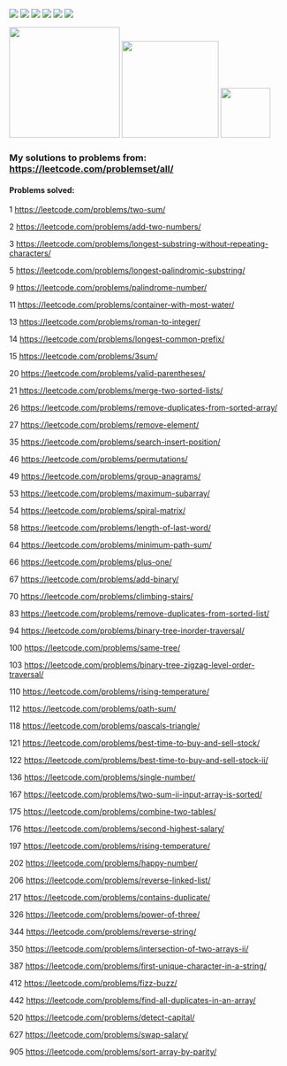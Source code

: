 <img src="https://img.shields.io/github/languages/code-size/jakubowiczish/leetcode-solutions?style=for-the-badge"> <img src="https://img.shields.io/github/repo-size/jakubowiczish/leetcode-solutions?color=purple&style=for-the-badge"> 
<img src="https://img.shields.io/github/languages/count/jakubowiczish/leetcode-solutions?color=green&style=for-the-badge"> 
<img src="https://img.shields.io/github/languages/top/jakubowiczish/leetcode-solutions?color=orange&style=for-the-badge">
<img src="https://img.shields.io/github/commit-activity/m/jakubowiczish/leetcode-solutions?color=lime&style=for-the-badge">
<img src="https://img.shields.io/github/last-commit/jakubowiczish/leetcode-solutions?color=darkgreen&style=for-the-badge">

<img src="https://tokei.rs/b1/github/jakubowiczish/leetcode-solutions?category=code" width="200"> <img src="https://tokei.rs/b1/github/jakubowiczish/leetcode-solutions?category=lines" width="175">
<img src="https://tokei.rs/b1/github/jakubowiczish/leetcode-solutions?category=files" width="90">


### My solutions to problems from: https://leetcode.com/problemset/all/

#### Problems solved:

1 https://leetcode.com/problems/two-sum/

2 https://leetcode.com/problems/add-two-numbers/

3 https://leetcode.com/problems/longest-substring-without-repeating-characters/

5 https://leetcode.com/problems/longest-palindromic-substring/

9 https://leetcode.com/problems/palindrome-number/

11 https://leetcode.com/problems/container-with-most-water/

13 https://leetcode.com/problems/roman-to-integer/

14 https://leetcode.com/problems/longest-common-prefix/

15 https://leetcode.com/problems/3sum/

20 https://leetcode.com/problems/valid-parentheses/

21 https://leetcode.com/problems/merge-two-sorted-lists/

26 https://leetcode.com/problems/remove-duplicates-from-sorted-array/

27 https://leetcode.com/problems/remove-element/

35 https://leetcode.com/problems/search-insert-position/

46 https://leetcode.com/problems/permutations/

49 https://leetcode.com/problems/group-anagrams/

53 https://leetcode.com/problems/maximum-subarray/

54 https://leetcode.com/problems/spiral-matrix/

58 https://leetcode.com/problems/length-of-last-word/

64 https://leetcode.com/problems/minimum-path-sum/

66 https://leetcode.com/problems/plus-one/ 

67 https://leetcode.com/problems/add-binary/

70 https://leetcode.com/problems/climbing-stairs/

83 https://leetcode.com/problems/remove-duplicates-from-sorted-list/

94 https://leetcode.com/problems/binary-tree-inorder-traversal/

100 https://leetcode.com/problems/same-tree/

103 https://leetcode.com/problems/binary-tree-zigzag-level-order-traversal/

110 https://leetcode.com/problems/rising-temperature/

112 https://leetcode.com/problems/path-sum/

118 https://leetcode.com/problems/pascals-triangle/

121 https://leetcode.com/problems/best-time-to-buy-and-sell-stock/

122 https://leetcode.com/problems/best-time-to-buy-and-sell-stock-ii/

136 https://leetcode.com/problems/single-number/

167 https://leetcode.com/problems/two-sum-ii-input-array-is-sorted/

175 https://leetcode.com/problems/combine-two-tables/

176 https://leetcode.com/problems/second-highest-salary/

197 https://leetcode.com/problems/rising-temperature/

202 https://leetcode.com/problems/happy-number/

206 https://leetcode.com/problems/reverse-linked-list/

217 https://leetcode.com/problems/contains-duplicate/

326 https://leetcode.com/problems/power-of-three/

344 https://leetcode.com/problems/reverse-string/

350 https://leetcode.com/problems/intersection-of-two-arrays-ii/

387 https://leetcode.com/problems/first-unique-character-in-a-string/

412 https://leetcode.com/problems/fizz-buzz/

442 https://leetcode.com/problems/find-all-duplicates-in-an-array/

520 https://leetcode.com/problems/detect-capital/

627 https://leetcode.com/problems/swap-salary/

905 https://leetcode.com/problems/sort-array-by-parity/

